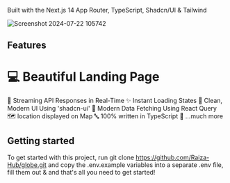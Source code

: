 Built with the Next.js 14 App Router, TypeScript, Shadcn/UI & Tailwind


![Screenshot 2024-07-22 105742](https://github.com/user-attachments/assets/4f16aded-1069-4fb6-8f88-c4c4fd3ee011)

## Features

# 💻 Beautiful Landing Page
🔄 Streaming API Responses in Real-Time
✨ Instant Loading States
🎨 Clean, Modern UI Using 'shadcn-ui'
🔧 Modern Data Fetching Using React Query
🗺️ location displayed on Map
🔤 100% written in TypeScript
🎁 ...much more

## Getting started
To get started with this project, run
git clone https://github.com/Raiza-Hub/globe.git
and copy the .env.example variables into a separate .env file, fill them out & and that's all you need to get started!
